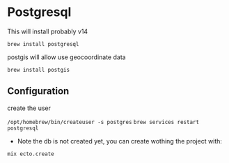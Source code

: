 # Postgresql

This will install probably v14

`brew install postgresql`

postgis will allow use geocoordinate data

`brew install postgis`

## Configuration

create the user

`/opt/homebrew/bin/createuser -s postgres`
`brew services restart postgresql`

- Note the db is not created yet, you can create wothing the project with:

`mix ecto.create`
